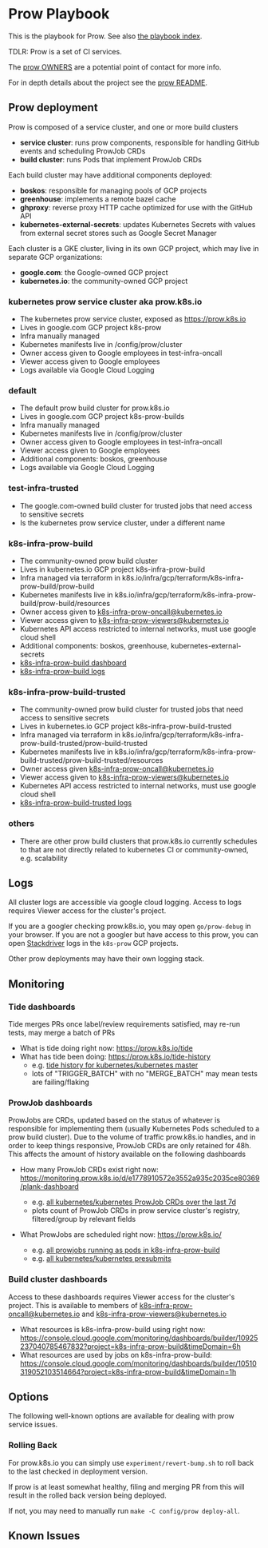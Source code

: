 # Prow Playbook

This is the playbook for Prow. See also [the playbook index][playbooks].

TDLR: Prow is a set of CI services.

The [prow OWNERS][prow OWNERS] are a potential point of contact for more info.

For in depth details about the project see the [prow README][prow README].

## Prow deployment

Prow is composed of a service cluster, and one or more build clusters
- **service cluster**: runs prow components, responsible for handling GitHub
  events and scheduling ProwJob CRDs
- **build cluster**: runs Pods that implement ProwJob CRDs

Each build cluster may have additional components deployed:
- **boskos**: responsible for managing pools of GCP projects
- **greenhouse**: implements a remote bazel cache
- **ghproxy**: reverse proxy HTTP cache optimized for use with the GitHub API
- **kubernetes-external-secrets**: updates Kubernetes Secrets with values from 
  external secret stores such as Google Secret Manager

Each cluster is a GKE cluster, living in its own GCP project, which may live
in separate GCP organizations:
- **google.com**: the Google-owned GCP project
- **kubernetes.io**: the community-owned GCP project

### kubernetes prow service cluster aka prow.k8s.io

- The kubernetes prow service cluster, exposed as https://prow.k8s.io
- Lives in google.com GCP project k8s-prow
- Infra manually managed
- Kubernetes manifests live in /config/prow/cluster
- Owner access given to Google employees in test-infra-oncall
- Viewer access given to Google employees
- Logs available via Google Cloud Logging

### default

- The default prow build cluster for prow.k8s.io
- Lives in google.com GCP project k8s-prow-builds
- Infra manually managed
- Kubernetes manifests live in /config/prow/cluster
- Owner access given to Google employees in test-infra-oncall
- Viewer access given to Google employees
- Additional components: boskos, greenhouse
- Logs available via Google Cloud Logging

### test-infra-trusted

- The google.com-owned build cluster for trusted jobs that need access to sensitive secrets
- Is the kubernetes prow service cluster, under a different name

### k8s-infra-prow-build

- The community-owned prow build cluster
- Lives in kubernetes.io GCP project k8s-infra-prow-build
- Infra managed via terraform in k8s.io/infra/gcp/terraform/k8s-infra-prow-build/prow-build
- Kubernetes manifests live in k8s.io/infra/gcp/terraform/k8s-infra-prow-build/prow-build/resources
- Owner access given to k8s-infra-prow-oncall@kubernetes.io
- Viewer access given to k8s-infra-prow-viewers@kubernetes.io
- Kubernetes API access restricted to internal networks, must use google cloud shell
- Additional components: boskos, greenhouse, kubernetes-external-secrets
- [k8s-infra-prow-build dashboard](https://console.cloud.google.com/monitoring/dashboards/custom/10925237040785467832?project=k8s-infra-prow-build&timeDomain=1d)
- [k8s-infra-prow-build logs](https://console.cloud.google.com/logs/query?project=k8s-infra-prow-build)

### k8s-infra-prow-build-trusted

- The community-owned prow build cluster for trusted jobs that need access to sensitive secrets
- Lives in kubernetes.io GCP project k8s-infra-prow-build-trusted
- Infra managed via terraform in k8s.io/infra/gcp/terraform/k8s-infra-prow-build-trusted/prow-build-trusted
- Kubernetes manifests live in k8s.io/infra/gcp/terraform/k8s-infra-prow-build-trusted/prow-build-trusted/resources
- Owner access given k8s-infra-prow-oncall@kubernetes.io
- Viewer access given to k8s-infra-prow-viewers@kubernetes.io
- Kubernetes API access restricted to internal networks, must use google cloud shell
- [k8s-infra-prow-build-trusted logs](https://console.cloud.google.com/logs/query?project=k8s-infra-prow-build-trusted)

### others

- There are other prow build clusters that prow.k8s.io currently schedules to
  that are not directly related to kubernetes CI or community-owned,
  e.g. scalability

## Logs

All cluster logs are accessible via google cloud logging. Access to logs
requires Viewer access for the cluster's project.

If you are a googler checking prow.k8s.io, you may open `go/prow-debug` in your
browser. If you are not a googler but have access to this prow, you can
open [Stackdriver] logs in the `k8s-prow` GCP projects.

Other prow deployments may have their own logging stack.

## Monitoring

### Tide dashboards

Tide merges PRs once label/review requirements satisfied, may re-run tests,
may merge a batch of PRs

- What is tide doing right now: https://prow.k8s.io/tide
- What has tide been doing: https://prow.k8s.io/tide-history
  - e.g. [tide history for kubernetes/kubernetes master](https://prow.k8s.io/tide-history?repo=kubernetes%2Fkubernetes&branch=master)
  - lots of "TRIGGER_BATCH" with no "MERGE_BATCH" may mean tests are failing/flaking

### ProwJob dashboards

ProwJobs are CRDs, updated based on the status of whatever is responsible for
implementing them (usually Kubernetes Pods scheduled to a prow build cluster).
Due to the volume of traffic prow.k8s.io handles, and in order to keep things
responsive, ProwJob CRDs are only retained for 48h. This affects the amount of
history available on the following dashboards

- How many ProwJob CRDs exist right now: https://monitoring.prow.k8s.io/d/e1778910572e3552a935c2035ce80369/plank-dashboard
  - e.g. [all kubernetes/kubernetes ProwJob CRDs over the last 7d](https://monitoring.prow.k8s.io/d/e1778910572e3552a935c2035ce80369/plank-dashboard?orgId=1&from=now-7d&to=now&var-cluster=All&var-org=kubernetes&var-repo=kubernetes&var-state=$__all&var-type=$__all&var-group_by_1=type&var-group_by_2=state&var-group_by_3=cluster)
  - plots count of ProwJob CRDs in prow service cluster's registry, filtered/group by relevant fields

- What ProwJobs are scheduled right now: https://prow.k8s.io/
  - e.g. [all prowjobs running as pods in k8s-infra-prow-build](https://prow.k8s.io/?cluster=k8s-infra-prow-build)
  - e.g. [all kubernetes/kubernetes presubmits](https://prow.k8s.io/?repo=kubernetes%2Fkubernetes&type=presubmit)

### Build cluster dashboards

Access to these dashboards requires Viewer access for the cluster's project.
This is available to members of k8s-infra-prow-oncall@kubernetes.io and
k8s-infra-prow-viewers@kubernetes.io

- What resources is k8s-infra-prow-build using right now: https://console.cloud.google.com/monitoring/dashboards/builder/10925237040785467832?project=k8s-infra-prow-build&timeDomain=6h
- What resources are used by jobs on k8s-infra-prow-build: https://console.cloud.google.com/monitoring/dashboards/builder/10510319052103514664?project=k8s-infra-prow-build&timeDomain=1h

## Options

The following well-known options are available for dealing with prow
service issues.

### Rolling Back

For prow.k8s.io you can simply use `experiment/revert-bump.sh` to roll back
to the last checked in deployment version.

If prow is at least somewhat healthy, filing and merging PR from this will 
result in the rolled back version being deployed.

If not, you may need to manually run `make -C config/prow deploy-all`.


## Known Issues


<!--URLS-->
[prow OWNERS]: /prow/OWNERS
[prow README]: /prow/README.md
[playbooks]: /docs/playbooks/README.md
<!--Additional URLS-->
[cluster]: /config/cluster
[prow-k8s-io]: https://prow.k8s.io
[Stackdriver]: https://cloud.google.com/stackdriver/

[k8s-infra/prowjob-resource-usage]: https://console.cloud.google.com/monitoring/dashboards/custom/10510319052103514664?authuser=1&project=k8s-infra-prow-build&timeDomain=1d
[k8s-infra/prow-build]: https://console.cloud.google.com/monitoring/dashboards/custom/10510319052103514664?authuser=1&project=k8s-infra-prow-build&timeDomain=1d
